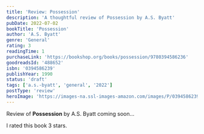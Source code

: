```yaml
---
title: 'Review: Possession'
description: 'A thoughtful review of Possession by A.S. Byatt'
pubDate: 2022-07-02
bookTitle: 'Possession'
author: 'A.S. Byatt'
genre: 'General'
rating: 3
readingTime: 1
purchaseLink: 'https://bookshop.org/books/possession/9780394586236'
goodreadsId: '488652'
isbn: '0394586239'
publishYear: 1990
status: 'draft'
tags: ['a.s.-byatt', 'general', '2022']
postType: 'review'
heroImage: 'https://images-na.ssl-images-amazon.com/images/P/0394586239.01.L.jpg'
---
```


Review of **Possession** by A.S. Byatt coming soon...

I rated this book 3 stars.
